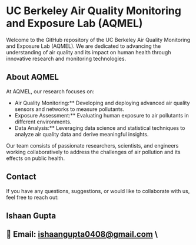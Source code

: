 # UC Berkeley Air Quality Monitoring and Exposure Lab (AQMEL)


Welcome to the GitHub repository of the UC Berkeley Air Quality Monitoring and Exposure Lab (AQMEL). We are dedicated to advancing the understanding of air quality and its impact on human health through innovative research and monitoring technologies.

## About AQMEL

At AQMEL, our research focuses on:
- Air Quality Monitoring:** Developing and deploying advanced air quality sensors and networks to measure pollutants.
- Exposure Assessment:** Evaluating human exposure to air pollutants in different environments.
- Data Analysis:** Leveraging data science and statistical techniques to analyze air quality data and derive meaningful insights.

Our team consists of passionate researchers, scientists, and engineers working collaboratively to address the challenges of air pollution and its effects on public health.

## Contact

If you have any questions, suggestions, or would like to collaborate with us, feel free to reach out:

Ishaan Gupta  
\
📧 Email: [ishaangupta0408@gmail.com](mailto:ishaangupta0408@gmail.com) \
---
